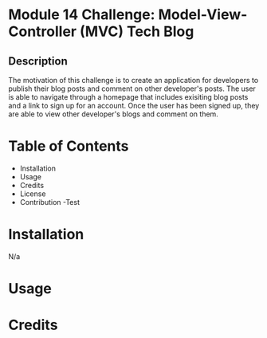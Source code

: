 # Module 14 Challenge: Model-View-Controller (MVC) Tech Blog
## Description
The motivation of this challenge is to create an application for developers to publish their blog posts and comment on other developer's posts. The user is able to navigate through a homepage that includes exisiting blog posts and a link to sign up for an account. Once the user has been signed up, they are able to view other developer's blogs and comment on them. 

# Table of Contents 
- Installation 
- Usage
- Credits 
- License 
- Contribution 
-Test 

# Installation 
N/a

# Usage

# Credits 
